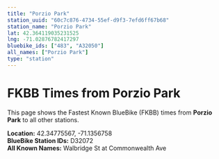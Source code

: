 ```yaml
---
title: "Porzio Park"
station_uuid: "60c7c876-4734-55ef-d9f3-7efd6ff67b68"
station_name: "Porzio Park"
lat: 42.364119035231525
lng: -71.02876782417297
bluebike_ids: ["483", "A32050"]
all_names: ["Porzio Park"]
type: "station"
---
```


# FKBB Times from Porzio Park

This page shows the Fastest Known BlueBike (FKBB) times from **Porzio Park** to all other stations.

**Location:** 42.34775567, -71.1356758  
**BlueBike Station IDs:** D32072  
**All Known Names:** Walbridge St at Commonwealth Ave

